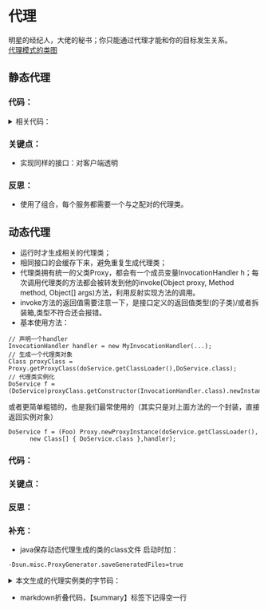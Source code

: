 # 代理
明星的经纪人，大佬的秘书；你只能通过代理才能和你的目标发生关系。
<br/>
[代理模式的类图](https://images2015.cnblogs.com/blog/527668/201601/527668-20160109145901215-69139001.jpg)
## 静态代理
### 代码：

<details>
<summary>
相关代码：
</summary>

```
public class StaticDemo {

	public static void main(String[] args) {
		DoService doService = new DoSerciceImpl();
		doService.doo();
		// 代理：1.还是原来的引用，即对客户端透明）；-----> 实现同一个接口
		// 	   2. 原来的功能不变，加入了新的功能；-----> 同接口同方法，组合增强功能
		// 
		doService = new ProxyImpl(doService);
		doService.doo();
	}
}
interface DoService{
	void doo();
}

class DoSerciceImpl implements DoService{

	@Override
	public void doo() {
		System.out.println("doo");
	}
}

class ProxyImpl implements DoService{

	DoService doService;
	public ProxyImpl(DoService doService) {
		this.doService = doService;
	}
	@Override
	public void doo() {
		System.out.println("before doo");
		doService.doo();
		System.out.println("after doo");
	}
}
```

</details>

### 关键点：
- 实现同样的接口：对客户端透明
### 反思：
- 使用了组合，每个服务都需要一个与之配对的代理类。
## 动态代理
-   运行时才生成相关的代理类；
-   相同接口的会缓存下来，避免重复生成代理类；
-   代理类拥有统一的父类Proxy，都会有一个成员变量InvocationHandler h；每次调用代理类的方法都会被转发到他的invoke(Object proxy, Method method, Object[] args)方法，利用反射实现方法的调用。
-   invoke方法的返回值需要注意一下，是接口定义的返回值类型(的子类)/或者拆装箱,类型不符合还会报错。
-   基本使用方法：

```
// 声明一个handler
InvocationHandler handler = new MyInvocationHandler(...);
// 生成一个代理类对象
Class proxyClass = Proxy.getProxyClass(doService.getClassLoader(),DoService.class);
// 代理类实例化
DoService f = (DoService)proxyClass.getConstructor(InvocationHandler.class).newInstance(handler);
```
或者更简单粗错的，也是我们最常使用的（其实只是对上面方法的一个封装，直接返回实例对象）

```
DoService f = (Foo) Proxy.newProxyInstance(doService.getClassLoader(),
      new Class[] { DoService.class },handler);
```

### 代码：
### 关键点：
### 反思：

### 补充：
- java保存动态代理生成的类的class文件
启动时加：
```
-Dsun.misc.ProxyGenerator.saveGeneratedFiles=true
```
<details>
<summary>
本文生成的代理实例类的字节码：
</summary>

```
public final class $Proxy0 extends Proxy implements DoService {
   private static Method m1;
   private static Method m3;
   private static Method m2;
   private static Method m0;

   public $Proxy0(InvocationHandler arg0) throws  {
      super(arg0);
   }

   public final boolean equals(Object arg0) throws  {
      try {
         return ((Boolean)super.h.invoke(this, m1, new Object[]{arg0})).booleanValue();
      } catch (RuntimeException | Error arg2) {
         throw arg2;
      } catch (Throwable arg3) {
         throw new UndeclaredThrowableException(arg3);
      }
   }

   public final void doo() throws  {
      try {
         super.h.invoke(this, m3, (Object[])null);
      } catch (RuntimeException | Error arg1) {
         throw arg1;
      } catch (Throwable arg2) {
         throw new UndeclaredThrowableException(arg2);
      }
   }

   public final String toString() throws  {
      try {
         return (String)super.h.invoke(this, m2, (Object[])null);
      } catch (RuntimeException | Error arg1) {
         throw arg1;
      } catch (Throwable arg2) {
         throw new UndeclaredThrowableException(arg2);
      }
   }

   public final int hashCode() throws  {
      try {
         return ((Integer)super.h.invoke(this, m0, (Object[])null)).intValue();
      } catch (RuntimeException | Error arg1) {
         throw arg1;
      } catch (Throwable arg2) {
         throw new UndeclaredThrowableException(arg2);
      }
   }

   static {
      try {
         m1 = Class.forName("java.lang.Object").getMethod("equals", new Class[]{Class.forName("java.lang.Object")});
         m3 = Class.forName("com.jadeStone.javaBase.proxy.dynamic.DoService").getMethod("doo", new Class[0]);
         m2 = Class.forName("java.lang.Object").getMethod("toString", new Class[0]);
         m0 = Class.forName("java.lang.Object").getMethod("hashCode", new Class[0]);
      } catch (NoSuchMethodException arg1) {
         throw new NoSuchMethodError(arg1.getMessage());
      } catch (ClassNotFoundException arg2) {
         throw new NoClassDefFoundError(arg2.getMessage());
      }
   }
}
```
</details>

-   markdown折叠代码，【summary】标签下记得空一行
